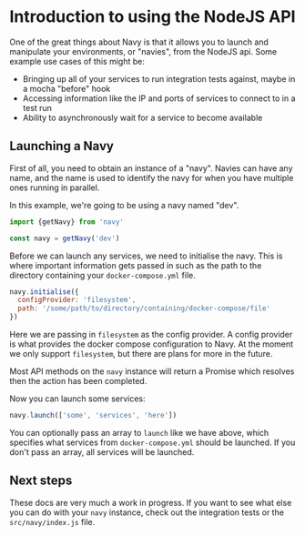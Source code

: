 Introduction to using the NodeJS API
====================================

One of the great things about Navy is that it allows you to launch and manipulate your environments, or "navies",
from the NodeJS api. Some example use cases of this might be:

- Bringing up all of your services to run integration tests against, maybe in a mocha "before" hook
- Accessing information like the IP and ports of services to connect to in a test run
- Ability to asynchronously wait for a service to become available

## Launching a Navy

First of all, you need to obtain an instance of a "navy".
Navies can have any name, and the name is used to identify the navy for when you have multiple ones running in parallel.

In this example, we're going to be using a navy named "dev".

```js
import {getNavy} from 'navy'

const navy = getNavy('dev')
```

Before we can launch any services, we need to initialise the navy. This is where important information gets passed in
such as the path to the directory containing your `docker-compose.yml` file.

```js
navy.initialise({
  configProvider: 'filesystem',
  path: '/some/path/to/directory/containing/docker-compose/file'
})
```

Here we are passing in `filesystem` as the config provider. A config provider is what provides the docker compose configuration
to Navy. At the moment we only support `filesystem`, but there are plans for more in the future.

Most API methods on the `navy` instance will return a Promise which resolves then the action has been completed.

Now you can launch some services:

```js
navy.launch(['some', 'services', 'here'])
```

You can optionally pass an array to `launch` like we have above, which specifies what services from `docker-compose.yml` should
be launched. If you don't pass an array, all services will be launched.


## Next steps

These docs are very much a work in progress. If you want to see what else you can do with your `navy` instance, check out the
integration tests or the `src/navy/index.js` file.
